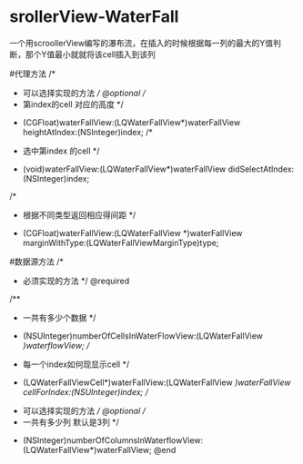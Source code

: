 # srollerView-WaterFall
一个用scroollerView编写的瀑布流，在插入的时候根据每一列的最大的Y值判断，那个Y值最小就就将该cell插入到该列

#代理方法 
/*
 * 可以选择实现的方法
 */
@optional
/*
 * 第index的cell 对应的高度
 */
- (CGFloat)waterFallView:(LQWaterFallView*)waterFallView heightAtIndex:(NSInteger)index;
/*
 * 选中第index 的cell
 */
- (void)waterFallView:(LQWaterFallView*)waterFallView didSelectAtIndex:(NSInteger)index;

/*
 *  根据不同类型返回相应得间距
 */
- (CGFloat)waterFallView:(LQWaterFallView *)waterFallView marginWithType:(LQWaterFallViewMarginType)type;

#数据源方法
/*
 * 必须实现的方法
 */
@required

/**
 *  一共有多少个数据
 */
- (NSUInteger)numberOfCellsInWaterFlowView:(LQWaterFallView *)waterflowView;
/*
 * 每一个index如何现显示cell
 */
- (LQWaterFallViewCell*)waterFallView:(LQWaterFallView *)waterFallView cellForIndex:(NSUInteger)index;
/*
 * 可以选择实现的方法
 */
@optional
/*
 * 一共有多少列 默认是3列
 */
- (NSInteger)numberOfColumnsInWaterflowView:(LQWaterFallView*)waterFallView;
@end
